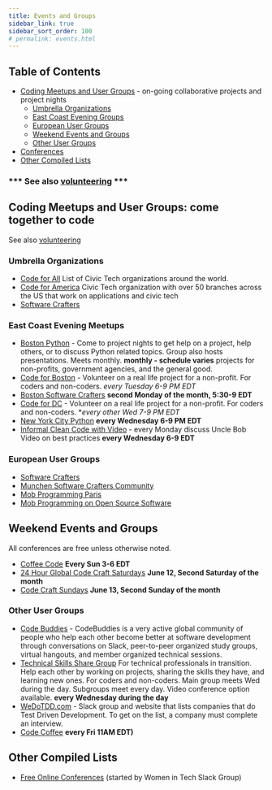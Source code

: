 ```yaml
---
title: Events and Groups
sidebar_link: true
sidebar_sort_order: 100
# permalink: events.html
---
```

## Table of Contents
- [Coding Meetups and User Groups](#coding-meetups) - on-going collaborative projects and project nights
  - [Umbrella Organizations](#umb)  
  - [East Coast Evening Groups](#eastcoast)
  - [European User Groups](#europe)
  - [Weekend Events and Groups](#weekend)
  - [Other User Groups](#other)
- [Conferences](#conferences)
- [Other Compiled Lists](#other)

### *** See also [volunteering](volunteer.md) ***

<a name="coding-meetups"></a>
## Coding Meetups and User Groups: come together to code

See also [volunteering](volunteer.md)

<a name="umb"></a>
### Umbrella Organizations
- [Code for All](https://www.codeforall.org/members) List of Civic Tech organizations around the world.
- [Code for America](https://www.codeforamerica.org) Civic Tech organization with over 50 branches across the US that work on applications and civic tech 
- [Software Crafters](https://softwarecrafters.org)

<a name="eastcoast"></a>
### East Coast Evening Meetups
- [Boston Python](https://www.meetup.com/bostonpython) - Come to project nights to get help on a project, help others, or to discuss Python related topics.  Group also hosts presentations.  Meets monthly.  **monthly - schedule varies**
projects for non-profits, government agencies, and the general good.
- [Code for Boston](https://www.meetup.com/code-for-boston) - Volunteer on a real life project for a non-profit.  For coders and non-coders. **every Tuesday* 6-9 PM EDT*
- [Boston Software Crafters](https://www.meetup.com/Boston-Software-Crafters) **second Monday of the month, 5:30-9 EDT**
- [Code for DC](https://www.meetup.com/code-for-boston) - Volunteer on a real life project for a non-profit.  For coders and non-coders. **every other Wed 7-9 PM EDT*
- [New York City Python](https://www.meetup.com/nycpython/) **every Wednesday 6-9 PM EDT**
- [Informal Clean Code with Video](https://www.meetup.com/Boston-Clean-Mobile) - every Monday discuss Uncle Bob Video on best practices **every Wednesday 6-9 EDT**

<a name="europe"></a>
### European User Groups
- [Software Crafters](https://softwarecrafters.org)
- [Munchen Software Crafters Community](https://www.meetup.com/munich-software-craft-community/)
- [Mob Programming Paris](https://www.meetup.com/paris-mob-programming)
- [Mob Programming on Open Source Software](https://www.meetup.com/Mob-Programming-on-Open-Source-Software/)

<a name="weekend"></a>
## Weekend Events and Groups
All conferences are free unless otherwise noted.
- [Coffee Code](https://www.meetup.com/Coffee-Code) **Every Sun 3-6 EDT**
- [24 Hour Global Code Craft Saturdays](https://www.eventbrite.com/e/24-hour-global-day-coderetreat-and-a-bit-more-june-12-tickets-149085728427?) **June 12, Second Saturday of the month**
- [Code Craft Sundays](https://www.eventbrite.com/e/international-code-craft-sundays-online-june-13-tickets) **June 13, Second Sunday of the month**

<a name="other"></a>
### Other User Groups
- [Code Buddies](https://codebuddies.org) - CodeBuddies is a very active global community of people who help each other become better at software development through conversations on Slack, peer-to-peer organized study groups, virtual hangouts, and member organized technical sessions.
- [Technical Skills Share Group](https://www.meetup.com/Technical-Skills-Share-Group/)  For technical professionals in transition.  Help each other by working on projects, sharing the skills they have, and learning new ones.  For coders and non-coders.  Main group meets Wed during the day.  Subgroups meet every day.  Video conference option available. **every Wednesday during the day**
- [WeDoTDD.com](https://wedotdd.com) - Slack group and website that lists companies that do Test Driven Development.  To get on the list, a company must complete an interview.
- [Code Coffee](https://www.meetup.com/code-coffee) **every Fri 11AM EDT)**

<a name="other"></a>
## Other Compiled Lists
- [Free Online Conferences](https://docs.google.com/spreadsheets/d/1IKXAcDoYnWNpuFaDYkn_aplDZ5fRI0bJNWah0rGFO5E/htmlview) (started by Women in Tech Slack Group)




